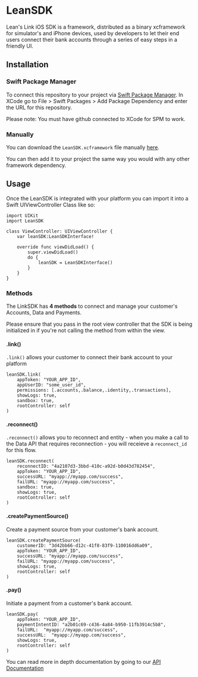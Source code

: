 # LeanSDK

Lean's Link iOS SDK is a framework, distributed as a binary xcframework for simulator's and iPhone devices, used by developers to let their end users connect their bank accounts through a series of easy steps in a friendly UI.

## Installation

### Swift Package Manager

To connect this repository to your project via [Swift Package Manager](https://swift.org/package-manager/). In XCode go to File > Swift Packages > Add Package Dependency and enter the URL for this repository.

Please note: You must have github connected to XCode for SPM to work.

### Manually

You can download the `LeanSDK.xcframework` file manually [here](https://cdn.leantech.me/link/sdk/ios/0.0.9/LeanSDK.xcframework-0.0.9.zip).

You can then add it to your project the same way you would with any other framework dependency.

## Usage

Once the LeanSDK is integrated with your platform you can import it into a Swift UIViewController Class like so:

```
import UIKit
import LeanSDK

class ViewController: UIViewController {
    var leanSDK:LeanSDKInterface!
    
    override func viewDidLoad() {
        super.viewDidLoad()
        do {
            leanSDK = LeanSDKInterface()
        }
    }
}
```

### Methods

The LinkSDK has **4 methods** to connect and manage your customer's Accounts, Data and Payments.

Please ensure that you pass in the root view controller that the SDK is being initialized in if you're not calling the method from within the view.

#### .link()
`.link()` allows your customer to connect their bank account to your platform

```
leanSDK.link(
    appToken: "YOUR_APP_ID", 
    appUserID: "some_user_id", 
    permissions: [.accounts,.balance,.identity,.transactions], 
    showLogs: true, 
    sandbox: true, 
    rootController: self
)
```

#### .reconnect()
`.reconnect()` allows you to reconnect and entity - when you make a call to the Data API that requires reconnection - you will receieve a `reconnect_id` for this flow.

```
leanSDK.reconnect(
    reconnectID: "4a2107d3-3bbd-410c-a92d-b0d43d782454", 
    appToken: "YOUR_APP_ID", 
    successURL: "myapp://myapp.com/success", 
    failURL: "myapp://myapp.com/success", 
    sandbox: true, 
    showLogs: true, 
    rootController: self
)
```

#### .createPaymentSource()
Create a payment source from your customer's bank account.

```
leanSDK.createPaymentSource(
    customerID: "3d42bb66-d12c-41f8-83f9-110016dd6a09", 
    appToken: "YOUR_APP_ID", 
    successURL: "myapp://myapp.com/success", 
    failURL: "myapp://myapp.com/success", 
    showLogs: true,
    rootController: self
)
```

#### .pay()
Initiate a payment from a customer's bank account.

```
leanSDK.pay(
    appToken: "YOUR_APP_ID", 
    paymentIntentID: "a2b01c69-c436-4a84-b950-11fb3914c5b8", 
    failURL:  "myapp://myapp.com/success", 
    successURL:  "myapp://myapp.com/success", 
    showLogs: true,
    rootController: self
)
```

You can read more in depth documentation by going to our [API Documentation](https://docs.leantech.me)
